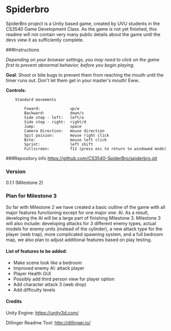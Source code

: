 # Spiderbro

SpiderBro project is a Unity based game, created by UVU students in the CS3540 Game Development Class.  As the game is not yet finished, this readme will not contain very many public details about the game until the devs view it as sufficiently complete.

###Instructions	

*Depending on your browser settings, you may need to click on the game first to prevent abnormal behavior, before you begin playing.*
	
**Goal**: Shoot or bite bugs to prevent them from reaching the mouth until the timer runs out.  Don't let them get in your master's mouth! Eww..
	
	
**Controls:** 
		
	
			
		Standard movements

			Foward: 		    up/w
			Backward:		    down/s
			Side step - left: 	left/a			
			Side step - right:	right/d			
			Jump: 			    space		
			Camera Direction: 	mouse direction		
			Spit poision:		mouse right click
			Bite:			    mouse left click
			Sprint:			    left shift
			Fullscreen:		    f12 (press esc to return to windowed mode)


###Repository info
https://github.com/CS3540-SpiderBro/spiderbro.git

### Version
0.1.1 (Milestone 2)

### Plan for Milestone 3


So far with Milestone 2 we have created a basic outline of the game with all major features functioning except for one major one: AI.  As a result, developing the AI will be a large part of finishing Milestone 3.  Milestone 3 will also include: developing attacks for 3 different enemy types, actual models for enemy units (instead of the cylinder), a new attack type for the player (web trap), more complicated spawning system, and a full bedroom map, we also plan to adjust additional features based on play testing.

#### List of features to be added:
- Make scene look like a bedroom
- Improved enemy AI: attack player
- Player Health GUI
- Possibly add third person view for player option
- Add character attack 3 (web drop)
- Add difficulty levels

#### Credits
Unity Engine: https://unity3d.com/

Dillinger Readme Tool: http://dillinger.io/

